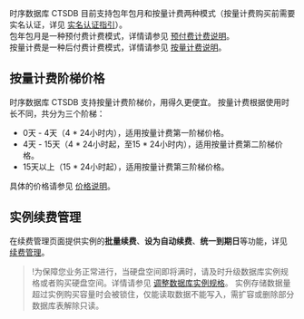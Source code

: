时序数据库 CTSDB 目前支持包年包月和按量计费两种模式（按量计费购买前需要实名认证，详见 <a href="https://cloud.tencent.com/document/product/378/3629" target="_blank">实名认证指引</a>）。  
包年包月是一种预付费计费模式，详情请参见 <a href="https://cloud.tencent.com/document/product/555/9618" target="_blank">预付费计费说明</a>。  
按量计费是一种后付费计费模式，详情请参见 <a href="https://cloud.tencent.com/document/product/555/9617" target="_blank">按量计费说明</a>。  


## 按量计费阶梯价格
时序数据库 CTSDB 支持按量计费阶梯价，用得久更便宜。
按量计费根据使用时长不同，共分为三个阶梯：
- 0天 - 4天（4 * 24小时内），适用按量计费第一阶梯价格。
- 4天 - 15天（4 * 24小时起，至15 * 24小时内），适用按量计费第二阶梯价格。
- 15天以上（15 * 24小时起），适用按量计费第三阶梯价格。

具体的价格请参见 [价格说明](https://cloud.tencent.com/document/product/652/31942)。

## 实例续费管理
在续费管理页面提供实例的**批量续费**、**设为自动续费**、**统一到期日**等功能，详见 <a href="https://cloud.tencent.com/document/product/555/7454" target="_blank">续费管理</a>。

>!为保障您业务正常进行，当硬盘空间即将满时，请及时升级数据库实例规格或者购买硬盘空间。详情请参见 [调整数据库实例规格](https://cloud.tencent.com/document/product/652/31939)。
实例存储数据量超过实例购买容量时会被锁住，仅能读取数据不能写入，需扩容或删除部分数据库表解除只读。
